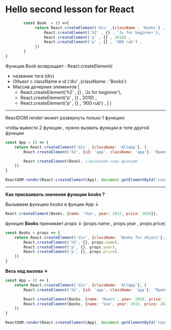 # Hello second lesson for React

```javascript
        const Book  = () =>{
             return React.createElement('div' ,{className : 'Books'} , [
                 React.createElement('h2' , {} , 'Js for beginner'),
                 React.createElement('p' , {} , 2010) ,
                 React.createElement('p' , {} , '900 rub') ,
             ])
        }
}
```

Функция Book возвращает :
React.createElement(

- название тега (div)
- Объект с className и id ('div' ,{className : 'Books')
- Массив дочерних элементов [
  - React.createElement('h2' , {} , 'Js for beginner'),
  - React.createElement('p' , {} , 2010) ,
  - React.createElement('p' , {} , '900 rub') ,
    ]
    )

---

ReactDOM.render может развернуть только 1 функцию

чтобы вывести 2 функции , нужно вызвать функции в теле другой функции

```javascript
const App = () => {
	return React.createElement('div', {className: 'AllApp'}, [
		React.createElement('h2', {id: 'app', className: 'app'}, 'Приложение с книгами ниже'),

		React.createElement(Book), //вызываем нашу функцию
	])
}

ReactDOM.render(React.createElement(App), document.getElementById('root'))
```

---

**Как присваивать значения функции books ?**

Вызываем функцию books в фунции App ↓

```javascript
React.createElement(Books, {name: 'Vue', year: 2015, price: 2020}),
```

функция **Books** принимает _props_ ↓ (props.name , props.year , props.price)

```javascript
const Books = props => {
	return React.createElement('div', {className: 'Books for object'}, [
		React.createElement('h2', {}, props.name),
		React.createElement('p', {}, props.year),
		React.createElement('p', {}, props.price),
	])
}
```

**Весь код вызова ↓**

```javascript
const App = () => {
	return React.createElement('div', {className: 'AllApp'}, [
		React.createElement('h2', {id: 'app', className: 'app'}, 'Приложение с книгами ниже'),

		React.createElement(Books, {name: 'React', year: 2010, price: 1200}),
		React.createElement(Books, {name: 'Vue', year: 2015, price: 2020}),
	])
}

ReactDOM.render(React.createElement(App), document.getElementById('root'))
```
